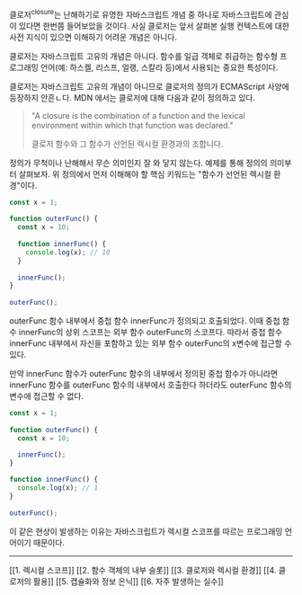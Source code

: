 클로저<sup>closure</sup>는 난해하기로 유명한 자바스크립트 개념 중 하나로 자바스크립트에 관심이 있다면 한번쯤 들어보았을 것이다. 사실 클로저는 앞서 살펴본 실행 컨텍스트에 대한 사전 지식이 있으면 이해하기 어려운 개념은 아니다.

클로저는 자바스크립트 고유의 개념은 아니다. 함수를 일급 객체로 취급하는 함수형 프로그래밍 언어(예: 하스켈, 리스프, 얼랭, 스칼라 등)에서 사용되는 중요한 특성이다.

클로저는 자바스크립트 고유의 개념이 아니므로 클로저의 정의가 ECMAScript 사양에 등장하지 안흔ㄴ다.
MDN 에서는 클로저에 대해 다음과 같이 정의하고 있다.

> "A closure is the combination of a function and the lexical environment within which that function was declared."
> 
> 클로저 함수와 그 함수가 선언된 렉시컬 환경과의 조합니다.

정의가 무척이나 난해해서 무슨 의미인지 잘 와 닿지 않는다. 예제를 통해 정의의 의미부터 살펴보자. 위 정의에서 먼저 이해해야 할 핵심 키워드는 "함수가 선언된 렉시컬 환경"이다.

```javascript
const x = 1;  
  
function outerFunc() {  
  const x = 10;  
    
  function innerFunc() {  
    console.log(x); // 10  
  }  
    
  innerFunc();  
}  
  
outerFunc();
```

outerFunc 함수 내부에서 중첩 함수 innerFunc가 정의되고 호출되었다. 이때 중첩 함수 innerFunc의 상위 스코프는 외부 함수 outerFunc의 스코프다. 따라서 중첩 함수 innerFunc 내부에서 자신을 포함하고 있는 외부 함수 outerFunc의 x변수에 접근할 수 있다.

만약 innerFunc 함수가 outerFunc 함수의 내부에서 정의된 중첩 함수가 아니라면 innerFunc 함수를 outerFunc 함수의 내부에서 호출한다 하더라도 outerFunc 함수의 변수에 접근할 수 없다.

```javascript
const x = 1;  
  
function outerFunc() {  
  const x = 10;  
  
  innerFunc();  
}  

function innerFunc() {  
  console.log(x); // 1  
}  
  
outerFunc();
```

이 같은 현상이 발생하는 이유는 자바스크립트가 렉시컬 스코프를 따르는 프로그래밍 언어이기 때문이다.

---

[[1. 렉시컬 스코프]]
[[2. 함수 객체의 내부 슬롯]]
[[3. 클로저와 렉시컬 환경]]
[[4. 클로저의 활용]]
[[5. 캡슐화와 정보 은닉]]
[[6. 자주 발생하는 실수]]